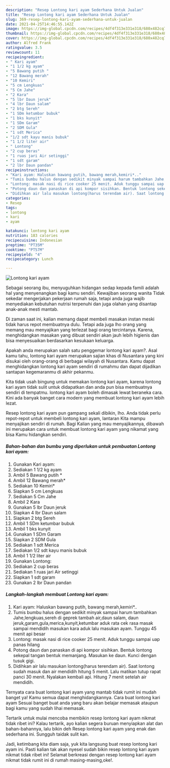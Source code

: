 ```yaml
---
description: "Resep Lontong kari ayam Sederhana Untuk Jualan"
title: "Resep Lontong kari ayam Sederhana Untuk Jualan"
slug: 369-resep-lontong-kari-ayam-sederhana-untuk-jualan
date: 2021-04-25T14:46:55.142Z
image: https://img-global.cpcdn.com/recipes/4df4f313e331e318/680x482cq70/lontong-kari-ayam-foto-resep-utama.jpg
thumbnail: https://img-global.cpcdn.com/recipes/4df4f313e331e318/680x482cq70/lontong-kari-ayam-foto-resep-utama.jpg
cover: https://img-global.cpcdn.com/recipes/4df4f313e331e318/680x482cq70/lontong-kari-ayam-foto-resep-utama.jpg
author: Alfred Frank
ratingvalue: 3.5
reviewcount: 11
recipeingredient:
- " Kari ayam"
- "1 1/2 kg ayam"
- "5 Bawang putih "
- "12 Bawang merah"
- "10 Kemiri"
- "5 cm Lengkuas"
- "5 Cm Jahe"
- "2 Kara"
- "5 lbr Daun jeruk"
- "4 lbr Daun salam"
- "2 btg Sereh"
- "1 SDm ketumbar bubuk"
- "1 bks kunyit"
- "1 SDm Garam"
- "2 SDM Gula"
- "1 sdt Merica"
- "1/2 sdt kayu manis bubuk"
- "1 1/2 liter air"
- " Lontong"
- "2 cup beras"
- "1 ruas jari Air setinggi"
- "1 sdt garam"
- "2 lbr Daun pandan"
recipeinstructions:
- "Kari ayam: Haluskan bawang putih, bawang merah,kemiri*.."
- "Tumis bumbu halus dengan sedikit minyak sampai harum tambahkan Jahe,lengkuas,sereh di geprek tambah air,daun salam, daun jeruk,garam,gula,merica,kunyit,ketumbar aduk rata cek rasa masak sampai mendidih masukan kara aduk lalu masukan ayam. Tunggu 45 menit api besar"
- "Lontong: masak nasi di rice cooker 25 menit. Aduk tunggu sampai uap panas hilang"
- "Potong daun dan panaskan di api kompor sisihkan. Bentuk lontong sekepal tangan bentuk memanjang. Masukan ke daun. Kunci dengan tusuk gigi."
- "Didihkan air lalu masukan lontong(harus terendam air). Saat lontong sudah masuk dan air mendidih hitung 5 menit. Lalu matikan tutup rapat panci 30 menit. Nyalakan kembali api. Hitung 7 menit setelah air mendidih."
categories:
- Resep
tags:
- lontong
- kari
- ayam

katakunci: lontong kari ayam 
nutrition: 183 calories
recipecuisine: Indonesian
preptime: "PT35M"
cooktime: "PT57M"
recipeyield: "4"
recipecategory: Lunch

---
```



![Lontong kari ayam](https://img-global.cpcdn.com/recipes/4df4f313e331e318/680x482cq70/lontong-kari-ayam-foto-resep-utama.jpg)

Sebagai seorang ibu, menyuguhkan hidangan sedap kepada famili adalah hal yang menyenangkan bagi kamu sendiri. Kewajiban seorang  wanita Tidak sekedar mengerjakan pekerjaan rumah saja, tetapi anda juga wajib menyediakan kebutuhan nutrisi terpenuhi dan juga olahan yang disantap anak-anak mesti mantab.

Di zaman  saat ini, kalian memang dapat membeli masakan instan meski tidak harus repot membuatnya dulu. Tetapi ada juga lho orang yang memang mau menyajikan yang terlezat bagi orang tercintanya. Karena, menghidangkan masakan yang dibuat sendiri akan jauh lebih higienis dan bisa menyesuaikan berdasarkan kesukaan keluarga. 



Apakah anda merupakan salah satu penggemar lontong kari ayam?. Asal kamu tahu, lontong kari ayam merupakan sajian khas di Nusantara yang kini disukai oleh orang-orang di berbagai wilayah di Nusantara. Kamu dapat menghidangkan lontong kari ayam sendiri di rumahmu dan dapat dijadikan santapan kegemaranmu di akhir pekanmu.

Kita tidak usah bingung untuk memakan lontong kari ayam, karena lontong kari ayam tidak sulit untuk didapatkan dan anda pun bisa membuatnya sendiri di tempatmu. lontong kari ayam boleh dimasak lewat beraneka cara. Kini ada banyak banget cara modern yang membuat lontong kari ayam lebih lezat.

Resep lontong kari ayam pun gampang sekali dibikin, lho. Anda tidak perlu repot-repot untuk membeli lontong kari ayam, lantaran Kita mampu menyajikan sendiri di rumah. Bagi Kalian yang mau menyajikannya, dibawah ini merupakan cara untuk membuat lontong kari ayam yang nikamat yang bisa Kamu hidangkan sendiri.

<!--inarticleads1-->

##### Bahan-bahan dan bumbu yang diperlukan untuk pembuatan Lontong kari ayam:

1. Gunakan  Kari ayam:
1. Sediakan 1 1/2 kg ayam
1. Ambil 5 Bawang putih *
1. Ambil 12 Bawang merah*
1. Sediakan 10 Kemiri*
1. Siapkan 5 cm Lengkuas
1. Sediakan 5 Cm Jahe
1. Ambil 2 Kara
1. Gunakan 5 lbr Daun jeruk
1. Siapkan 4 lbr Daun salam
1. Siapkan 2 btg Sereh
1. Ambil 1 SDm ketumbar bubuk
1. Ambil 1 bks kunyit
1. Gunakan 1 SDm Garam
1. Siapkan 2 SDM Gula
1. Sediakan 1 sdt Merica
1. Sediakan 1/2 sdt kayu manis bubuk
1. Ambil 1 1/2 liter air
1. Gunakan  Lontong:
1. Sediakan 2 cup beras
1. Sediakan 1 ruas jari Air setinggi
1. Siapkan 1 sdt garam
1. Gunakan 2 lbr Daun pandan




<!--inarticleads2-->

##### Langkah-langkah membuat Lontong kari ayam:

1. Kari ayam: Haluskan bawang putih, bawang merah,kemiri*..
1. Tumis bumbu halus dengan sedikit minyak sampai harum tambahkan Jahe,lengkuas,sereh di geprek tambah air,daun salam, daun jeruk,garam,gula,merica,kunyit,ketumbar aduk rata cek rasa masak sampai mendidih masukan kara aduk lalu masukan ayam. Tunggu 45 menit api besar
1. Lontong: masak nasi di rice cooker 25 menit. Aduk tunggu sampai uap panas hilang
1. Potong daun dan panaskan di api kompor sisihkan. Bentuk lontong sekepal tangan bentuk memanjang. Masukan ke daun. Kunci dengan tusuk gigi.
1. Didihkan air lalu masukan lontong(harus terendam air). Saat lontong sudah masuk dan air mendidih hitung 5 menit. Lalu matikan tutup rapat panci 30 menit. Nyalakan kembali api. Hitung 7 menit setelah air mendidih.




Ternyata cara buat lontong kari ayam yang mantab tidak rumit ini mudah banget ya! Kamu semua dapat menghidangkannya. Cara buat lontong kari ayam Sesuai banget buat anda yang baru akan belajar memasak ataupun bagi kamu yang sudah lihai memasak.

Tertarik untuk mulai mencoba membikin resep lontong kari ayam nikmat tidak ribet ini? Kalau tertarik, ayo kalian segera buruan menyiapkan alat dan bahan-bahannya, lalu bikin deh Resep lontong kari ayam yang enak dan sederhana ini. Sungguh taidak sulit kan. 

Jadi, ketimbang kita diam saja, yuk kita langsung buat resep lontong kari ayam ini. Pasti kalian tak akan nyesel sudah bikin resep lontong kari ayam nikmat tidak ribet ini! Selamat berkreasi dengan resep lontong kari ayam nikmat tidak rumit ini di rumah masing-masing,oke!.


